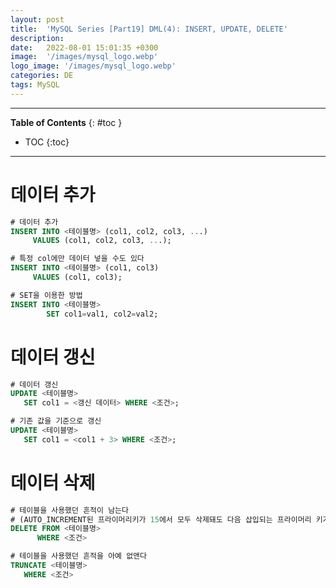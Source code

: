 ```yaml
---
layout: post
title:  'MySQL Series [Part19] DML(4): INSERT, UPDATE, DELETE'
description: 
date:   2022-08-01 15:01:35 +0300
image:  '/images/mysql_logo.webp'
logo_image: '/images/mysql_logo.webp'
categories: DE
tags: MySQL
---
```


---
**Table of Contents**
{: #toc }
*  TOC
{:toc}

---

# 데이터 추가
```sql
# 데이터 추가
INSERT INTO <테이블명> (col1, col2, col3, ...)
     VALUES (col1, col2, col3, ...);

# 특정 col에만 데이터 넣을 수도 있다
INSERT INTO <테이블명> (col1, col3)
     VALUES (col1, col3);

# SET을 이용한 방법
INSERT INTO <테이블명> 
        SET col1=val1, col2=val2;
```

# 데이터 갱신
```sql
# 데이터 갱신
UPDATE <테이블명>
   SET col1 = <갱신 데이터> WHERE <조건>; 

# 기존 값을 기준으로 갱신
UPDATE <테이블명>
   SET col1 = <col1 + 3> WHERE <조건>; 
```

# 데이터 삭제

```sql
# 테이블을 사용했던 흔적이 남는다 
# (AUTO_INCREMENT된 프라이머리키가 15에서 모두 삭제돼도 다음 삽입되는 프라이머리 키가 1이 아니라 16이 됨)
DELETE FROM <테이블명>
      WHERE <조건>

# 테이블을 사용했던 흔적을 아예 없앤다
TRUNCATE <테이블명>
   WHERE <조건>
```